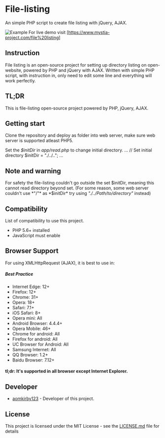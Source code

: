 # File-listing
An simple PHP script to create file listing with jQuery, AJAX.

![Example](https://raw.githubusercontent.com/aomkirby123/file-listing/master/screenshot/Example.jpg)
For live demo visit [https://www.mystia-project.com/file%20listing]

## Instruction
File listing is an open-source project for setting up directory listing on open-website, powered by PHP and jQuery with AJAX.
Written with simple PHP script, with instruction in, only need to edit some line and everything will work perfectly.

## TL;DR
This is file-listing open-source project powered by PHP, jQuery, AJAX.

## Getting start
Clone the repository and deploy as folder into web server, make sure web server is supported atleast PHP5.

Set the *$initDir* in *app/read.php* to change initial directory.
...
  // Set initial directory
  $initDir = "./../..";
...

## Note and warning
For safety the file-listing couldn't go outside the set $initDir, meaning this cannot read directory beyond set.
(For some reason, some web server couldn't use *"/"* as *$initDir* try using *"./../Path/to/directory"* instead)

## Compatibility
List of compatibility to use this project.

* PHP 5.6+ installed
* JavaScript must enable

## Browser Support
For using XMLHttpRequest (AJAX), it is best to use in:

##### Best Practice
* Internet Edge: 12+
* Firefox: 12+
* Chrome: 31+
* Opera: 18+
* Safari: 7.1+
* iOS Safari: 8+
* Opera mini: All
* Android Browser: 4.4.4+
* Opera Mobile: 46+
* Chrome for android: All
* Firefox for android: All
* UC Browser for Android: All
* Samsung Internet: All
* QQ Browser: 1.2+
* Baidu Browser: 7.12+

#### tl;dr: It's supported in all browser except Internet Explorer.

## Developer
* [aomkirby123](https://www.github.com/aomkirby123) - Developer of this project.

## License
This project is licensed under the MIT License - see the [LICENSE.md](LICENSE.md) file for details
